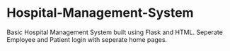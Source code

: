 # Hospital-Management-System
Basic Hospital Management System built using Flask and HTML. Seperate Employee and Patient login with seperate home pages.
